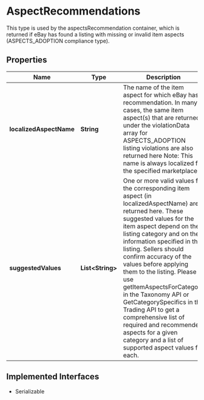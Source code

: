 

# AspectRecommendations

This type is used by the aspectsRecommendation container, which is returned if eBay has found a listing with missing or invalid item aspects (ASPECTS_ADOPTION compliance type).
## Properties

Name | Type | Description | Notes
------------ | ------------- | ------------- | -------------
**localizedAspectName** | **String** | The name of the item aspect for which eBay has a recommendation. In many cases, the same item aspect(s) that are returned under the violationData array for ASPECTS_ADOPTION listing violations are also returned here Note: This name is always localized for the specified marketplace. |  [optional]
**suggestedValues** | **List&lt;String&gt;** | One or more valid values for the corresponding item aspect (in localizedAspectName) are returned here. These suggested values for the item aspect depend on the listing category and on the information specified in the listing. Sellers should confirm accuracy of the values before applying them to the listing. Please use getItemAspectsForCategory in the Taxonomy API or GetCategorySpecifics in the Trading API to get a comprehensive list of required and recommended aspects for a given category and a list of supported aspect values for each. |  [optional]


## Implemented Interfaces

* Serializable


